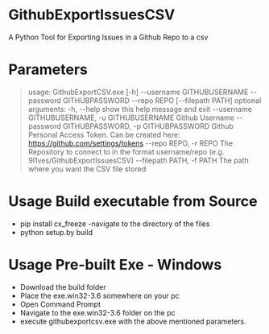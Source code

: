 # GithubExportIssuesCSV
A Python Tool for Exporting Issues in a Github Repo to a csv

# Parameters
> usage: GithubExportCSV.exe [-h] --username GITHUBUSERNAME --password
>                           GITHUBPASSWORD --repo REPO [--filepath PATH]
> optional arguments:
>  -h, --help            show this help message and exit
>  --username GITHUBUSERNAME, -u GITHUBUSERNAME
>                        Github Username
>  --password GITHUBPASSWORD, -p GITHUBPASSWORD
>                        Github Personal Access Token. Can be created here:
>                        https://github.com/settings/tokens
>  --repo REPO, -r REPO  The Repository to connect to in the format
>                        username/repo (e.g. 9l1ves/GithubExportIssuesCSV)
>  --filepath PATH, -f PATH
>                        The path where you want the CSV file stored
                       
# Usage Build executable from Source
- pip install cx_freeze
-navigate to the directory of the files
- python setup.by build

# Usage Pre-built Exe - Windows
- Download the build folder
- Place the exe.win32-3.6 somewhere on your pc
- Open Command Prompt
- Navigate to the exe.win32-3.6 folder on the pc
- execute githubexportcsv.exe with the above mentioned parameters.
